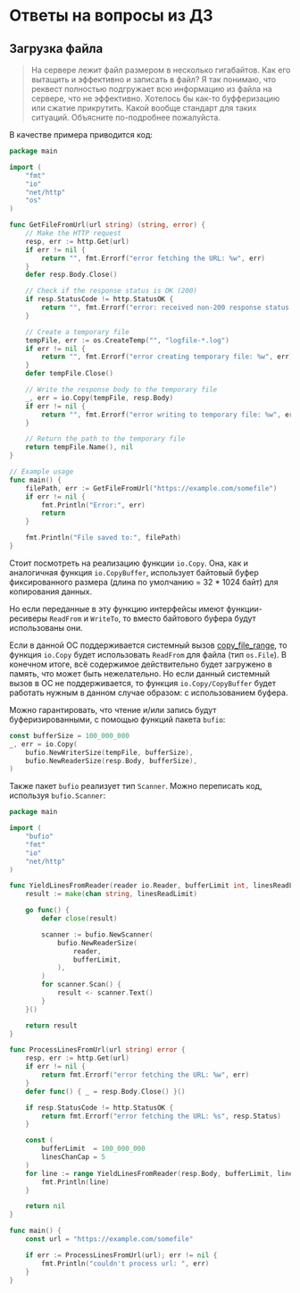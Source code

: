 
# Ответы на вопросы из ДЗ

## Загрузка файла

> На сервере лежит файл размером в несколько гигабайтов. Как его вытащить и эффективно и записать в файл? 
> Я так понимаю, что реквест полностью подгружает всю информацию из файла на сервере, что не эффективно.
> Хотелось бы как-то буфферизацию или сжатие прикрутить. Какой вообще стандарт для таких ситуаций. 
> Объясните по-подробнее пожалуйста.

В качестве примера приводится код:

```go
package main

import (
    "fmt"
    "io"
    "net/http"
    "os"
)

func GetFileFromUrl(url string) (string, error) {
    // Make the HTTP request
    resp, err := http.Get(url)
    if err != nil {
        return "", fmt.Errorf("error fetching the URL: %w", err)
    }
    defer resp.Body.Close()

    // Check if the response status is OK (200)
    if resp.StatusCode != http.StatusOK {
        return "", fmt.Errorf("error: received non-200 response status: %s", resp.Status)
    }

    // Create a temporary file
    tempFile, err := os.CreateTemp("", "logfile-*.log")
    if err != nil {
        return "", fmt.Errorf("error creating temporary file: %w", err)
    }
    defer tempFile.Close()

    // Write the response body to the temporary file
    _, err = io.Copy(tempFile, resp.Body)
    if err != nil {
        return "", fmt.Errorf("error writing to temporary file: %w", err)
    }

    // Return the path to the temporary file
    return tempFile.Name(), nil
}

// Example usage
func main() {
    filePath, err := GetFileFromUrl("https://example.com/somefile")
    if err != nil {
        fmt.Println("Error:", err)
        return
    }

    fmt.Println("File saved to:", filePath)
}
```

Стоит посмотреть на реализацию функции `io.Copy`. Она, как и аналогичная функция `io.CopyBuffer`,
использует байтовый буфер фиксированного размера (длина по умолчанию = 32 * 1024 байт) для копирования данных.

Но если переданные в эту функцию интерфейсы имеют функции-ресиверы `ReadFrom` и `WriteTo`, то вместо
байтового буфера будут использованы они. 

Если в данной ОС поддерживается системный вызов [copy_file_range](https://man7.org/linux/man-pages/man2/copy_file_range.2.html),
то функция `io.Copy` будет использовать `ReadFrom` для файла (тип `os.File`). В конечном итоге, всё содержимое действительно
будет загружено в память, что может быть нежелательно. Но если данный системный вызов в ОС не поддерживается,
то функция `io.Copy/CopyBuffer` будет работать нужным в данном случае образом: с использованием буфера.

Можно гарантировать, что чтение и/или запись будут буферизированными, с помощью функций пакета `bufio`:

```go
const bufferSize = 100_000_000
_, err = io.Copy(
    bufio.NewWriterSize(tempFile, bufferSize),
    bufio.NewReaderSize(resp.Body, bufferSize),
)
```

Также пакет `bufio` реализует тип `Scanner`. Можно переписать код, используя `bufio.Scanner`:

```go
package main

import (
    "bufio"
    "fmt"
    "io"
    "net/http"
)

func YieldLinesFromReader(reader io.Reader, bufferLimit int, linesReadLimit int) chan string {
    result := make(chan string, linesReadLimit)

    go func() {
        defer close(result)

        scanner := bufio.NewScanner(
            bufio.NewReaderSize(
                reader,
                bufferLimit,
            ),
        )
        for scanner.Scan() {
            result <- scanner.Text()
        }
    }()

    return result
}

func ProcessLinesFromUrl(url string) error {
    resp, err := http.Get(url)
    if err != nil {
        return fmt.Errorf("error fetching the URL: %w", err)
    }
    defer func() { _ = resp.Body.Close() }()

    if resp.StatusCode != http.StatusOK {
        return fmt.Errorf("error fetching the URL: %s", resp.Status)
    }

    const (
        bufferLimit  = 100_000_000
        linesChanCap = 5
    )
    for line := range YieldLinesFromReader(resp.Body, bufferLimit, linesChanCap) {
        fmt.Println(line)
    }

    return nil
}

func main() {
    const url = "https://example.com/somefile"

    if err := ProcessLinesFromUrl(url); err != nil {
        fmt.Println("couldn't process url: ", err)
    }
}
```